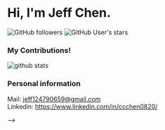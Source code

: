 # Hi, I'm Jeff Chen.
![GitHub followers](https://img.shields.io/github/followers/CCChen19990820?style=social)
![GitHub User's stars](https://img.shields.io/github/stars/CCChen19990820?style=social)
### My Contributions!
![github stats](https://github-readme-stats.vercel.app/api?username=CCChen19990820&show_icons=true)

### Personal information
Mail: jeff124790659@gmail.com  
Linkedin: https://www.linkedin.com/in/ccchen0820/  
<!--
**CCChen19990820/CCChen19990820** is a ✨ _special_ ✨ repository because its `README.md` (this file) appears on your GitHub profile.
<!-- 
Here are some ideas to get you started:

- 🔭 I’m currently working on ...
- 🌱 I’m currently learning ...
- 👯 I’m looking to collaborate on ...
- 🤔 I’m looking for help with ...
- 💬 Ask me about ...
- 📫 How to reach me: ...
- 😄 Pronouns: ...
- ⚡ Fun fact: ...
-->
 -->
